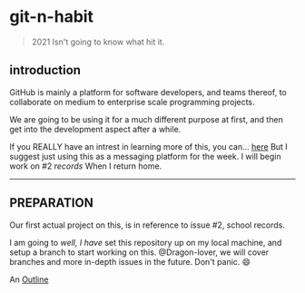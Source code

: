 # git-n-habit

 > 2021 Isn't going to know what hit it.
 
## introduction
  GitHub is mainly a platform for software developers, and teams thereof, to collaborate on medium to enterprise scale programming projects.  
  
We are going to be using it for a much different purpose at first, and then get into the development aspect after a while.

If you REALLY have an intrest in learning more of this, you can... [here](https://guides.github.com/) But I suggest just using this as a messaging platform for the week. I will begin work on #2 _records_ When I return home.

____
## PREPARATION

Our first actual project on this, is in reference to issue #2, school records. 

I am going to _well, I have_ set this repository up on my local machine, and setup a branch to start working on this.
@Dragon-lover, we will cover branches and more in-depth issues in the future. Don't panic. :smile:

An [Outline](./docs/outline.md)

